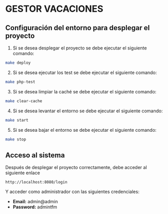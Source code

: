 # GESTOR VACACIONES

## Configuración del entorno para desplegar el proyecto
1. Si se desea desplegar el proyecto se debe ejecutar el siguiente comando:

```bash
make deploy
```

2. Si se desea ejecutar los test se debe ejecutar el siguiente comando:

```bash
make php-test
```

3. Si se desea limpiar la caché se debe ejecutar el siguiente comando:

```bash
make clear-cache
```

4. Si se desea levantar el entorno se debe ejecutar el siguiente comando:

```bash
make start
```

5. Si se desea bajar el entorno se debe ejecutar el siguiente comando:

```bash
make stop
```

## Acceso al sistema

Después de desplegar el proyecto correctamente, debe acceder al siguiente enlace
```
http://localhost:8080/login
```
Y acceder como administrador con las siguientes credenciales:
* **Email:** admin@admin
* **Password:** admintfm
